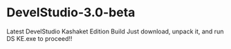 # DevelStudio-3.0-beta
Latest DevelStudio Kashaket Edition Build
Just download, unpack it, and run DS KE.exe to proceed!!
